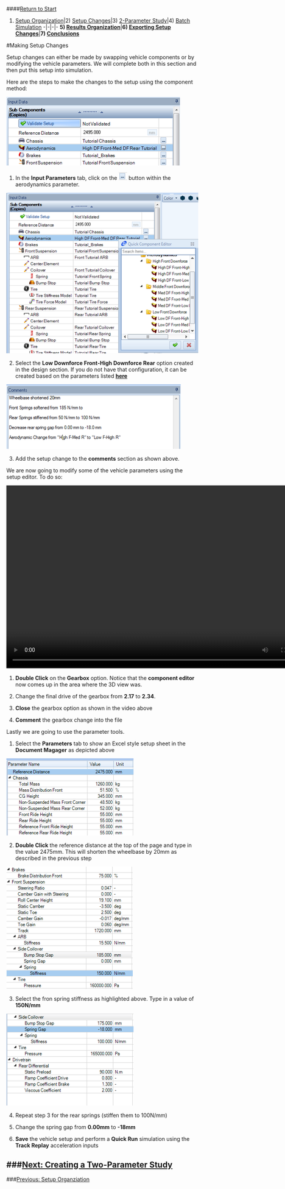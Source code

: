 ####[Return to Start](1_Tutorial_4.md)

1) [Setup Organization](2_VehicleOrg.md)|2) [Setup Changes](3_SetupChange.md)|3) [2-Parameter Study](4_2Param.md)|4) [Batch Simulation](5_BatchSim.md)
-|-|-|-
__5) [Results Organization](6_ResultsOrg.md)__|__6) [Exporting Setup Changes](7_ExportChange.md)__|__7) [Conclusions](8_Conclusions.md)__

#Making Setup Changes

Setup changes can either be made by swapping vehicle components or by modifying the vehicle parameters. We will complete both in this section and then put this setup into simulation.

Here are the steps to make the changes to the setup using the component method:

![Setup Change](../img/setup_change.png)

1) In the __Input Parameters__ tab, click on the ![...](../img/dotdotdot.png) button within the aerodynamics parameter.

![Aero Setup](../img/aero_setup.png)

2) Select the __Low Downforce Front-High Downforce Rear__ option created in the design section. If you do not have that configuration, it can be created based on the parameters listed __[here](../Tutorial_1_Vehicle_Design/12_Aero.md)__

![Setup Comment](../img/setup_comment.png)

3) Add the setup change to the __comments__ section as shown above.

We are now going to modify some of the vehicle parameters using the setup editor. To do so:

<video width="800" height="480" autoplay>
  <source src="/img/change_gearbox.mp4" type="video/mp4">
Your browser does not support the video tag.
</video>

1) __Double Click__ on the __Gearbox__ option. Notice that the __component editor__ now comes up in the area where the 3D view was.

2) Change the final drive of the gearbox from __2.17__ to __2.34__.

3) __Close__ the gearbox option as shown in the video above

4) __Comment__ the gearbox change into the file

Lastly we are going to use the parameter tools. 

1) Select the __Parameters__ tab to show an Excel style setup sheet in the __Document Magager__ as depicted above

![Reference Distance](../img/ref_distance.png)

2) __Double Click__ the reference distance at the top of the page and type in the value 2475mm. This will shorten the wheelbase by 20mm as described in the previous step

![Spring Stiff](../img/spring_stiff.png)

3) Select the fron spring stiffness as highlighted above. Type in a value of __150N/mm__

![Rear Spring Stiff](../img/rear_spring_stiff.png)

4) Repeat step 3 for the rear springs (stiffen them to 100N/mm)

5) Change the spring gap from __0.00mm__ to __-18mm__

6) __Save__ the vehicle setup and perform a __Quick Run__ simulation using the __Track Replay__ acceleration inputs

###[Next: Creating a Two-Parameter Study](4_2Param.md)
---
###[Previous: Setup Organziation](2_VehicleOrg.md)